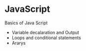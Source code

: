 # JavaScript
Basics of Java Script

* Variable decalaration and Output
* Loops and conditional statements
* Ararys
